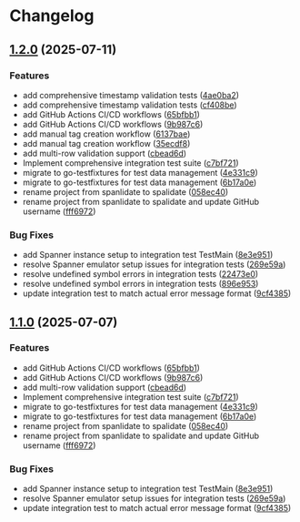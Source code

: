 # Changelog

## [1.2.0](https://github.com/nu0ma/spalidate/compare/spalidate-v1.1.0...spalidate-v1.2.0) (2025-07-11)


### Features

* add comprehensive timestamp validation tests ([4ae0ba2](https://github.com/nu0ma/spalidate/commit/4ae0ba2ae88906fda8ae914af71d24aa96d75a0a))
* add comprehensive timestamp validation tests ([cf408be](https://github.com/nu0ma/spalidate/commit/cf408be0c24f327cc3a4841a2dd8b0ad1b845aed))
* add GitHub Actions CI/CD workflows ([65bfbb1](https://github.com/nu0ma/spalidate/commit/65bfbb15de3d82236206145cb9336095afa48ce3))
* add GitHub Actions CI/CD workflows ([9b987c6](https://github.com/nu0ma/spalidate/commit/9b987c6d5b29aa6808e3a0b317d672141aa21f8f))
* add manual tag creation workflow ([6137bae](https://github.com/nu0ma/spalidate/commit/6137baedf2cea74782bdc2b7e15358662a166bbb))
* add manual tag creation workflow ([35ecdf8](https://github.com/nu0ma/spalidate/commit/35ecdf89663112956b8c8fc0bbcf355c68215800))
* add multi-row validation support ([cbead6d](https://github.com/nu0ma/spalidate/commit/cbead6de6f0818c4d4b3467aa27566af98fb1d3f))
* Implement comprehensive integration test suite ([c7bf721](https://github.com/nu0ma/spalidate/commit/c7bf72134225fe2742733d6cd88c4c511aea7fd7))
* migrate to go-testfixtures for test data management ([4e331c9](https://github.com/nu0ma/spalidate/commit/4e331c9f4c5dabbb08124d5fa1241e2d5c7fbd51))
* migrate to go-testfixtures for test data management ([6b17a0e](https://github.com/nu0ma/spalidate/commit/6b17a0e77dd20280c6bc49eabb93ff711a6867a1))
* rename project from spanlidate to spalidate ([058ec40](https://github.com/nu0ma/spalidate/commit/058ec4001902d38407d5dc655d6d468113a2e6b1))
* rename project from spanlidate to spalidate and update GitHub username ([fff6972](https://github.com/nu0ma/spalidate/commit/fff6972c2278aedee80c97483513f8cc439899ae))


### Bug Fixes

* add Spanner instance setup to integration test TestMain ([8e3e951](https://github.com/nu0ma/spalidate/commit/8e3e951a35b3b191cc36e70e3d111dedf4eff601))
* resolve Spanner emulator setup issues for integration tests ([269e59a](https://github.com/nu0ma/spalidate/commit/269e59a795d91846673d8c0ea1cb30c965e9feaf))
* resolve undefined symbol errors in integration tests ([22473e0](https://github.com/nu0ma/spalidate/commit/22473e0b03faa9c9de9d8e21fb79039bdd61c5e6))
* resolve undefined symbol errors in integration tests ([896e953](https://github.com/nu0ma/spalidate/commit/896e953d6065f21f0b1ad6d39700a296962adfb1))
* update integration test to match actual error message format ([9cf4385](https://github.com/nu0ma/spalidate/commit/9cf4385a3273a86132d32941ed94cd34eca8548f))

## [1.1.0](https://github.com/nu0ma/spalidate/compare/spalidate-v1.0.0...spalidate-v1.1.0) (2025-07-07)


### Features

* add GitHub Actions CI/CD workflows ([65bfbb1](https://github.com/nu0ma/spalidate/commit/65bfbb15de3d82236206145cb9336095afa48ce3))
* add GitHub Actions CI/CD workflows ([9b987c6](https://github.com/nu0ma/spalidate/commit/9b987c6d5b29aa6808e3a0b317d672141aa21f8f))
* add multi-row validation support ([cbead6d](https://github.com/nu0ma/spalidate/commit/cbead6de6f0818c4d4b3467aa27566af98fb1d3f))
* Implement comprehensive integration test suite ([c7bf721](https://github.com/nu0ma/spalidate/commit/c7bf72134225fe2742733d6cd88c4c511aea7fd7))
* migrate to go-testfixtures for test data management ([4e331c9](https://github.com/nu0ma/spalidate/commit/4e331c9f4c5dabbb08124d5fa1241e2d5c7fbd51))
* migrate to go-testfixtures for test data management ([6b17a0e](https://github.com/nu0ma/spalidate/commit/6b17a0e77dd20280c6bc49eabb93ff711a6867a1))
* rename project from spanlidate to spalidate ([058ec40](https://github.com/nu0ma/spalidate/commit/058ec4001902d38407d5dc655d6d468113a2e6b1))
* rename project from spanlidate to spalidate and update GitHub username ([fff6972](https://github.com/nu0ma/spalidate/commit/fff6972c2278aedee80c97483513f8cc439899ae))


### Bug Fixes

* add Spanner instance setup to integration test TestMain ([8e3e951](https://github.com/nu0ma/spalidate/commit/8e3e951a35b3b191cc36e70e3d111dedf4eff601))
* resolve Spanner emulator setup issues for integration tests ([269e59a](https://github.com/nu0ma/spalidate/commit/269e59a795d91846673d8c0ea1cb30c965e9feaf))
* update integration test to match actual error message format ([9cf4385](https://github.com/nu0ma/spalidate/commit/9cf4385a3273a86132d32941ed94cd34eca8548f))
